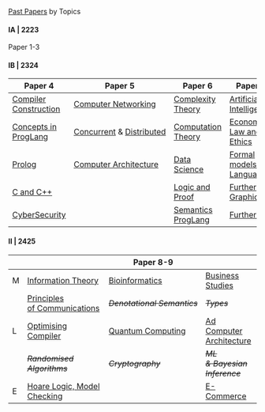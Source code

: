 [Past Papers](https://www.cl.cam.ac.uk/teaching/exams/pastpapers/) by Topics

#### IA | 2223

Paper 1-3

#### IB | 2324

| Paper 4                                                | Paper 5                                                                                         | Paper 6                                                   | Paper 7                                                     |
| ------------------------------------------------------ | ----------------------------------------------------------------------------------------------- | --------------------------------------------------------- | ----------------------------------------------------------- |
| [Compiler Construction](./Ref/IBCompiler/Compiler.pdf)    | [Computer Networking](./Ref/PastPaper/IB/Networking.pdf)                                           | [Complexity Theory](./Ref/IBComplexityTheory/Complexity.pdf) | [Artificial Intelligence](./Ref/PastPaper/IB/AI.pdf)           |
| [Concepts in ProgLang](./Ref/PastPaper/IB/ConceptsPL.pdf) | [Concurrent](./Ref/PastPaper/IB/Concurrent.pdf) & [Distributed](./Ref/PastPaper/IB/Distributed.pdf) | [Computation Theory](./Ref/IBCompTheory/Comp.pdf)            | [Economics, Law and Ethics](./Ref/PastPaper/IB/ELE.pdf)        |
| [Prolog](./Ref/IBProlog/Prolog.pdf)                       | [Computer Architecture](./Ref/PastPaper/IB/Arch.pdf)                                               | [Data Science](./Ref/IBDataSci/DataSci.pdf)                  | [Formal models of Language](./Ref/PastPaper/IB/FormalLang.pdf) |
| [C and C++](./Ref/PastPaper/IB/c_cpp.pdf)                 |                                                                                                 | [Logic and Proof](./Ref/PastPaper/IB/LogicProof.pdf)         | [Further Graphics](./Ref/IBFGraphics/Further%20Graphics.pdf)   |
| [CyberSecurity](./Ref/PastPaper/IB/CyberSec.pdf)          |                                                                                                 | [Semantics ProgLang](./Ref/IBSemantics/Semantics.pdf)        | [Further HCI](./Ref/PastPaper/IB/FHCI.pdf)                     |

#### II | 2425

|   |                                                                     | Paper 8-9                                         |                                                         |
| - | ------------------------------------------------------------------- | ------------------------------------------------- | ------------------------------------------------------- |
| M | [Information Theory](./Ref/PastPaper/II/informationTheory.html)        | [Bioinformatics](./Ref/PastPaper/II/bioInfo.html)    | [Business Studies](./Ref/PastPaper/II/business.html)       |
|   | [Principles of Communications](./Ref/PastPaper/II/principlesCom.html) | ~~*Denotational Semantics*~~                   | ~~*Types*~~                                           |
| L | [Optimising Compiler](./Ref/PastPaper/II/optCompiler.html)             | [Quantum Computing](./Ref/PastPaper/II/quantum.html) | [Ad Computer Architecture](./Ref/PastPaper/II/adArch.html) |
|   | ~~*Randomised Algorithms*~~                                       | ~~*Cryptography*~~                              | ~~*ML & Bayesian Inference*~~                        |
| E | [Hoare Logic, Model Checking](./Ref/PastPaper/II/HLMC.html)            |                                                   | [E-Commerce](./Ref/PastPaper/II/eCommerce.html)            |
